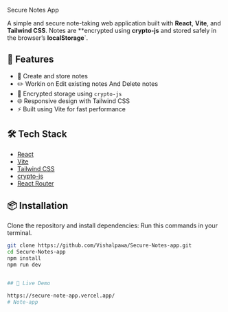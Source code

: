 Secure Notes App

A simple and secure note-taking web application built with **React**, **Vite**, and **Tailwind CSS**. Notes are **encrypted using **crypto-js** and stored safely in the browser’s **localStorage**`.

## 🚀 Features

- 📝 Create and store notes
- ✏️ Workin on Edit existing notes And Delete notes
- 🔐 Encrypted storage using `crypto-js`
- 🌐 Responsive design with Tailwind CSS
- ⚡️ Built using Vite for fast performance

## 🛠 Tech Stack

- [React](https://reactjs.org/)
- [Vite](https://vitejs.dev/)
- [Tailwind CSS](https://tailwindcss.com/)
- [crypto-js](https://github.com/brix/crypto-js)
- [React Router](https://reactrouter.com/)
 
## 📦 Installation

Clone the repository and install dependencies:
Run this commands in your terminal.

```bash
git clone https://github.com/Vishalpawa/Secure-Notes-app.git
cd Secure-Notes-app
npm install
npm run dev


## 🔗 Live Demo

https://secure-note-app.vercel.app/
#   N o t e - a p p  
 